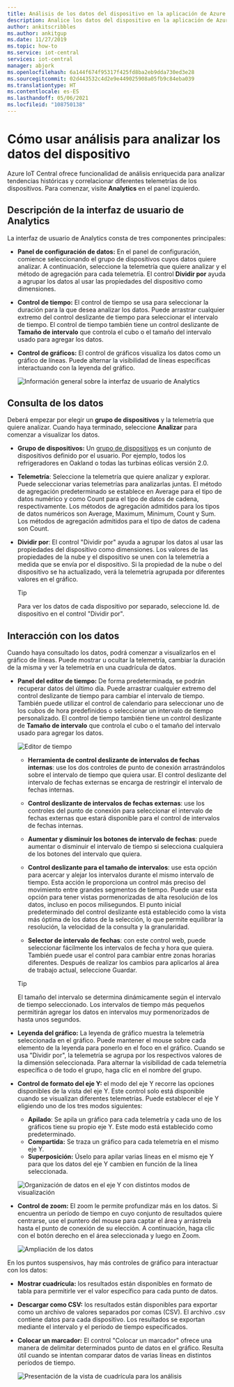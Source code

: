 ```yaml
---
title: Análisis de los datos del dispositivo en la aplicación de Azure IoT Central | Microsoft Docs
description: Analice los datos del dispositivo en la aplicación de Azure IoT Central.
author: ankitscribbles
ms.author: ankitgup
ms.date: 11/27/2019
ms.topic: how-to
ms.service: iot-central
services: iot-central
manager: abjork
ms.openlocfilehash: 6a144f674f95317f425fd8ba2eb9dda730ed3e28
ms.sourcegitcommit: 02d443532c4d2e9e449025908a05fb9c84eba039
ms.translationtype: HT
ms.contentlocale: es-ES
ms.lasthandoff: 05/06/2021
ms.locfileid: "108750138"
---
```

# <a name="how-to-use-analytics-to-analyze-device-data"></a>Cómo usar análisis para analizar los datos del dispositivo

Azure IoT Central ofrece funcionalidad de análisis enriquecida para analizar tendencias históricas y correlacionar diferentes telemetrías de los dispositivos. Para comenzar, visite **Analytics** en el panel izquierdo.

## <a name="understanding-the-analytics-ui"></a>Descripción de la interfaz de usuario de Analytics
La interfaz de usuario de Analytics consta de tres componentes principales:
- **Panel de configuración de datos:** En el panel de configuración, comience seleccionando el grupo de dispositivos cuyos datos quiere analizar. A continuación, seleccione la telemetría que quiere analizar y el método de agregación para cada telemetría. El control **Dividir por** ayuda a agrupar los datos al usar las propiedades del dispositivo como dimensiones.

- **Control de tiempo:** El control de tiempo se usa para seleccionar la duración para la que desea analizar los datos. Puede arrastrar cualquier extremo del control deslizante de tiempo para seleccionar el intervalo de tiempo. El control de tiempo también tiene un control deslizante de **Tamaño de intervalo** que controla el cubo o el tamaño del intervalo usado para agregar los datos. 

- **Control de gráficos:** El control de gráficos visualiza los datos como un gráfico de líneas. Puede alternar la visibilidad de líneas específicas interactuando con la leyenda del gráfico. 


  ![Información general sobre la interfaz de usuario de Analytics](media/howto-create-analytics/analyticsui.png)


## <a name="querying-your-data"></a>Consulta de los datos

Deberá empezar por elegir un **grupo de dispositivos** y la telemetría que quiere analizar. Cuando haya terminado, seleccione **Analizar** para comenzar a visualizar los datos.

- **Grupo de dispositivos:** Un [grupo de dispositivos](tutorial-use-device-groups.md) es un conjunto de dispositivos definido por el usuario. Por ejemplo, todos los refrigeradores en Oakland o todas las turbinas eólicas versión 2.0.

- **Telemetría**: Seleccione la telemetría que quiere analizar y explorar. Puede seleccionar varias telemetrías para analizarlas juntas. El método de agregación predeterminado se establece en Average para el tipo de datos numérico y como Count para el tipo de datos de cadena, respectivamente. Los métodos de agregación admitidos para los tipos de datos numéricos son Average, Maximum, Minimum, Count y Sum.  Los métodos de agregación admitidos para el tipo de datos de cadena son Count.

- **Dividir por**: El control "Dividir por" ayuda a agrupar los datos al usar las propiedades del dispositivo como dimensiones. Los valores de las propiedades de la nube y el dispositivo se unen con la telemetría a medida que se envía por el dispositivo. Si la propiedad de la nube o del dispositivo se ha actualizado, verá la telemetría agrupada por diferentes valores en el gráfico.

    > [!TIP]
    > Para ver los datos de cada dispositivo por separado, seleccione Id. de dispositivo en el control "Dividir por".

## <a name="interacting-with-your-data"></a>Interacción con los datos

Cuando haya consultado los datos, podrá comenzar a visualizarlos en el gráfico de líneas. Puede mostrar u ocultar la telemetría, cambiar la duración de la misma y ver la telemetría en una cuadrícula de datos.

- **Panel del editor de tiempo:** De forma predeterminada, se podrán recuperar datos del último día. Puede arrastrar cualquier extremo del control deslizante de tiempo para cambiar el intervalo de tiempo. También puede utilizar el control de calendario para seleccionar uno de los cubos de hora predefinidos o seleccionar un intervalo de tiempo personalizado. El control de tiempo también tiene un control deslizante de **Tamaño de intervalo** que controla el cubo o el tamaño del intervalo usado para agregar los datos.

    ![Editor de tiempo](media/howto-create-analytics/timeeditorpanel.png)

    - **Herramienta de control deslizante de intervalos de fechas internas**: use los dos controles de punto de conexión arrastrándolos sobre el intervalo de tiempo que quiera usar. El control deslizante del intervalo de fechas externas se encarga de restringir el intervalo de fechas internas.
    
   
    - **Control deslizante de intervalos de fechas externas**: use los controles del punto de conexión para seleccionar el intervalo de fechas externas que estará disponible para el control de intervalos de fechas internas.

    - **Aumentar y disminuir los botones de intervalo de fechas**: puede aumentar o disminuir el intervalo de tiempo si selecciona cualquiera de los botones del intervalo que quiera.

    - **Control deslizante para el tamaño de intervalos**: use esta opción para acercar y alejar los intervalos durante el mismo intervalo de tiempo. Esta acción le proporciona un control más preciso del movimiento entre grandes segmentos de tiempo. Puede usar esta opción para tener vistas pormenorizadas de alta resolución de los datos, incluso en pocos milisegundos. El punto inicial predeterminado del control deslizante está establecido como la vista más óptima de los datos de la selección, lo que permite equilibrar la resolución, la velocidad de la consulta y la granularidad.
    
    - **Selector de intervalo de fechas**: con este control web, puede seleccionar fácilmente los intervalos de fecha y hora que quiera. También puede usar el control para cambiar entre zonas horarias diferentes. Después de realizar los cambios para aplicarlos al área de trabajo actual, seleccione Guardar.

    > [!TIP]
    > El tamaño del intervalo se determina dinámicamente según el intervalo de tiempo seleccionado. Los intervalos de tiempo más pequeños permitirán agregar los datos en intervalos muy pormenorizados de hasta unos segundos.


- **Leyenda del gráfico:** La leyenda de gráfico muestra la telemetría seleccionada en el gráfico. Puede mantener el mouse sobre cada elemento de la leyenda para ponerlo en el foco en el gráfico. Cuando se usa "Dividir por", la telemetría se agrupa por los respectivos valores de la dimensión seleccionada. Para alternar la visibilidad de cada telemetría específica o de todo el grupo, haga clic en el nombre del grupo.  


- **Control de formato del eje Y:** el modo del eje Y recorre las opciones disponibles de la vista del eje Y. Este control solo está disponible cuando se visualizan diferentes telemetrías. Puede establecer el eje Y eligiendo uno de los tres modos siguientes:

    - **Apilado**: Se apila un gráfico para cada telemetría y cada uno de los gráficos tiene su propio eje Y. Este modo está establecido como predeterminado.
    - **Compartida:** Se traza un gráfico para cada telemetría en el mismo eje Y.
    - **Superposición:** Úselo para apilar varias líneas en el mismo eje Y para que los datos del eje Y cambien en función de la línea seleccionada.

  ![Organización de datos en el eje Y con distintos modos de visualización](media/howto-create-analytics/yaxiscontrol.png)

- **Control de zoom:** El zoom le permite profundizar más en los datos. Si encuentra un período de tiempo en cuyo conjunto de resultados quiere centrarse, use el puntero del mouse para captar el área y arrástrela hasta el punto de conexión de su elección. A continuación, haga clic con el botón derecho en el área seleccionada y luego en Zoom.

  ![Ampliación de los datos](media/howto-create-analytics/zoom.png)

En los puntos suspensivos, hay más controles de gráfico para interactuar con los datos:

- **Mostrar cuadrícula:** los resultados están disponibles en formato de tabla para permitirle ver el valor específico para cada punto de datos.

- **Descargar como CSV:** los resultados están disponibles para exportar como un archivo de valores separados por comas (CSV). El archivo .csv contiene datos para cada dispositivo. Los resultados se exportan mediante el intervalo y el período de tiempo especificados. 

- **Colocar un marcador:** El control "Colocar un marcador" ofrece una manera de delimitar determinados punto de datos en el gráfico. Resulta útil cuando se intentan comparar datos de varias líneas en distintos períodos de tiempo.

  ![Presentación de la vista de cuadrícula para los análisis](media/howto-create-analytics/additionalchartcontrols.png)
